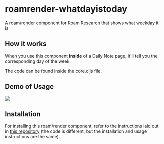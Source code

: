 # roamrender-whatdayistoday
A roam/render component for Roam Research that shows what weekday it is

## How it works

When you use this component **inside** of a Daily Note page, it'll tell you the corresponding day of the week. 

The code can be found inside the core.cljs file.

## Demo of Usage

![](https://github.com/clarapastore/roamrender-whatdayistoday/blob/main/demo.gif)


## Installation

For installing this roam/render component, refer to the instructions laid out in [this repository](https://github.com/clarapastore/youglish-roam-dutch/blob/main/README.md) (the code is different, but the installation and usage instructions are the same).
